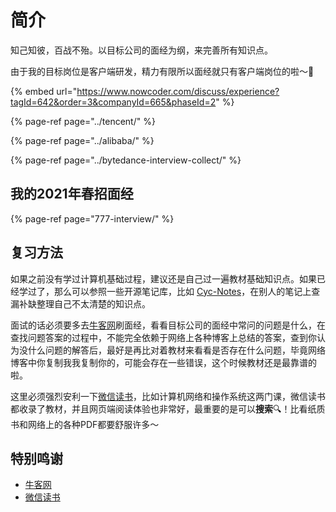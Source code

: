 # 简介

知己知彼，百战不殆。以目标公司的面经为纲，来完善所有知识点。

由于我的目标岗位是客户端研发，精力有限所以面经就只有客户端岗位的啦～🎯

{% embed url="https://www.nowcoder.com/discuss/experience?tagId=642&order=3&companyId=665&phaseId=2" %}

{% page-ref page="../tencent/" %}

{% page-ref page="../alibaba/" %}

{% page-ref page="../bytedance-interview-collect/" %}

## 我的2021年春招面经

{% page-ref page="777-interview/" %}

## 复习方法

如果之前没有学过计算机基础过程，建议还是自己过一遍教材基础知识点。如果已经学过了，那么可以参照一些开源笔记库，比如 [Cyc-Notes](http://www.cyc2018.xyz/)，在别人的笔记上查漏补缺整理自己不太清楚的知识点。

面试的话必须要多去[牛客网](https://www.nowcoder.com/)刷面经，看看目标公司的面经中常问的问题是什么，在查找问题答案的过程中，不能完全依赖于网络上各种博客上总结的答案，查到你认为没什么问题的解答后，最好是再比对着教材来看看是否存在什么问题，毕竟网络博客中你复制我我复制你的，可能会存在一些错误，这个时候教材还是最靠谱的啦。

这里必须强烈安利一下[微信读书](https://weread.qq.com/)，比如计算机网络和操作系统这两门课，微信读书都收录了教材，并且网页端阅读体验也非常好，最重要的是可以**搜索**🔍！比看纸质书和网络上的各种PDF都要舒服许多～

## 特别鸣谢

* [牛客网](https://www.nowcoder.com/)
* [微信读书](https://weread.qq.com/)

